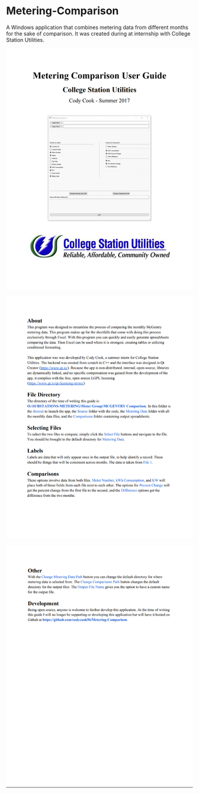 # Metering-Comparison
A Windows application that combines metering data from different months for the sake of comparison. It was created during at internship with College Station Utilities.

![Report1](https://github.com/codycook96/Metering-Comparison/blob/master/Media/CS1.png)

![Report2](https://github.com/codycook96/Metering-Comparison/blob/master/Media/CS2.png)

![Report3](https://github.com/codycook96/Metering-Comparison/blob/master/Media/CS3.png)
